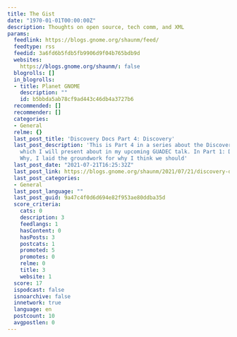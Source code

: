 ```yaml
---
title: The Gist
date: "1970-01-01T00:00:00Z"
description: Thoughts on open source, tech comm, and XML
params:
  feedlink: https://blogs.gnome.org/shaunm/feed/
  feedtype: rss
  feedid: 3a6fd6b5fdb5fb9906d9f04b765bdb9d
  websites:
    https://blogs.gnome.org/shaunm/: false
  blogrolls: []
  in_blogrolls:
  - title: Planet GNOME
    description: ""
    id: b5bbda5ab78cf9ad443c46db4a3727b6
  recommended: []
  recommender: []
  categories:
  - General
  relme: {}
  last_post_title: 'Discovery Docs Part 4: Discovery'
  last_post_description: 'This is Part 4 in a series about the Discovery Docs initiative,
    which I will present about in my upcoming GUADEC talk. In Part 1: Discovering
    Why, I laid the groundwork for why I think we should'
  last_post_date: "2021-07-21T16:25:32Z"
  last_post_link: https://blogs.gnome.org/shaunm/2021/07/21/discovery-docs-part-4-discovery/
  last_post_categories:
  - General
  last_post_language: ""
  last_post_guid: 9a47c4f0d6d694e82f953ae80ddba35d
  score_criteria:
    cats: 0
    description: 3
    feedlangs: 1
    hasContent: 0
    hasPosts: 3
    postcats: 1
    promoted: 5
    promotes: 0
    relme: 0
    title: 3
    website: 1
  score: 17
  ispodcast: false
  isnoarchive: false
  innetwork: true
  language: en
  postcount: 10
  avgpostlen: 0
---
```

